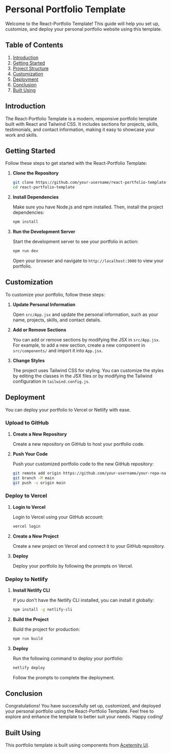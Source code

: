 # Personal Portfolio Template

Welcome to the React-Portfolio Template! This guide will help you set up, customize, and deploy your personal portfolio website using this template.

## Table of Contents

1. [Introduction](#introduction)
2. [Getting Started](#getting-started)
3. [Project Structure](#project-structure)
4. [Customization](#customization)
5. [Deployment](#deployment)
6. [Conclusion](#conclusion)
7. [Built Using](#built-using)

## Introduction

The React-Portfolio Template is a modern, responsive portfolio template built with React and Tailwind CSS. It includes sections for projects, skills, testimonials, and contact information, making it easy to showcase your work and skills.

## Getting Started

Follow these steps to get started with the React-Portfolio Template:

1. **Clone the Repository**

   ```bash
   git clone https://github.com/your-username/react-portfolio-template.git
   cd react-portfolio-template
   ```

2. **Install Dependencies**

   Make sure you have Node.js and npm installed. Then, install the project dependencies:

   ```bash
   npm install
   ```

3. **Run the Development Server**

   Start the development server to see your portfolio in action:

   ```bash
   npm run dev
   ```

   Open your browser and navigate to `http://localhost:3000` to view your portfolio.

## Customization

To customize your portfolio, follow these steps:

1. **Update Personal Information**

   Open `src/App.jsx` and update the personal information, such as your name, projects, skills, and contact details.

2. **Add or Remove Sections**

   You can add or remove sections by modifying the JSX in `src/App.jsx`. For example, to add a new section, create a new component in `src/components/` and import it into `App.jsx`.

3. **Change Styles**

   The project uses Tailwind CSS for styling. You can customize the styles by editing the classes in the JSX files or by modifying the Tailwind configuration in `tailwind.config.js`.

## Deployment

You can deploy your portfolio to Vercel or Netlify with ease.

### Upload to GitHub

1. **Create a New Repository**

   Create a new repository on GitHub to host your portfolio code.

2. **Push Your Code**

   Push your customized portfolio code to the new GitHub repository:

   ```bash
   git remote add origin https://github.com/your-username/your-repo-name.git
   git branch -M main
   git push -u origin main
   ```

### Deploy to Vercel

1. **Login to Vercel**

   Login to Vercel using your GitHub account:

   ```bash
   vercel login
   ```

2. **Create a New Project**

   Create a new project on Vercel and connect it to your GitHub repository.

3. **Deploy**

   Deploy your portfolio by following the prompts on Vercel.

### Deploy to Netlify

1. **Install Netlify CLI**

   If you don't have the Netlify CLI installed, you can install it globally:

   ```bash
   npm install -g netlify-cli
   ```

2. **Build the Project**

   Build the project for production:

   ```bash
   npm run build
   ```

3. **Deploy**

   Run the following command to deploy your portfolio:

   ```bash
   netlify deploy
   ```

   Follow the prompts to complete the deployment.

## Conclusion

Congratulations! You have successfully set up, customized, and deployed your personal portfolio using the React-Portfolio Template. Feel free to explore and enhance the template to better suit your needs. Happy coding!

## Built Using

This portfolio template is built using components from [Aceternity UI](https://ui.aceternity.com/).
